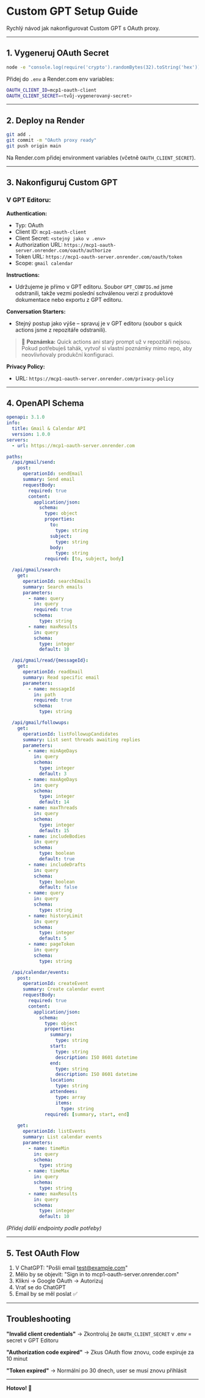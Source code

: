# Custom GPT Setup Guide

Rychlý návod jak nakonfigurovat Custom GPT s OAuth proxy.

---

## 1. Vygeneruj OAuth Secret

```bash
node -e "console.log(require('crypto').randomBytes(32).toString('hex'))"
```

Přidej do `.env` a Render.com env variables:
```bash
OAUTH_CLIENT_ID=mcp1-oauth-client
OAUTH_CLIENT_SECRET=<tvůj-vygenerovaný-secret>
```

---

## 2. Deploy na Render

```bash
git add .
git commit -m "OAuth proxy ready"
git push origin main
```

Na Render.com přidej environment variables (včetně `OAUTH_CLIENT_SECRET`).

---

## 3. Nakonfiguruj Custom GPT

### V GPT Editoru:

**Authentication:**
- Typ: OAuth
- Client ID: `mcp1-oauth-client`
- Client Secret: `<stejný jako v .env>`
- Authorization URL: `https://mcp1-oauth-server.onrender.com/oauth/authorize`
- Token URL: `https://mcp1-oauth-server.onrender.com/oauth/token`
- Scope: `gmail calendar`

**Instructions:**
- Udržujeme je přímo v GPT editoru. Soubor `GPT_CONFIG.md` jsme odstranili, takže vezmi poslední schválenou verzi z produktové dokumentace nebo exportu z GPT editoru.

**Conversation Starters:**
- Stejný postup jako výše – spravuj je v GPT editoru (soubor s quick actions jsme z repozitáře odstranili).

> 📎 **Poznámka:** Quick actions ani starý prompt už v repozitáři nejsou. Pokud potřebuješ tahák, vytvoř si vlastní poznámky mimo repo, aby neovlivňovaly produkční konfiguraci.

**Privacy Policy:**
- URL: `https://mcp1-oauth-server.onrender.com/privacy-policy`

---

## 4. OpenAPI Schema

```yaml
openapi: 3.1.0
info:
  title: Gmail & Calendar API
  version: 1.0.0
servers:
  - url: https://mcp1-oauth-server.onrender.com

paths:
  /api/gmail/send:
    post:
      operationId: sendEmail
      summary: Send email
      requestBody:
        required: true
        content:
          application/json:
            schema:
              type: object
              properties:
                to:
                  type: string
                subject:
                  type: string
                body:
                  type: string
              required: [to, subject, body]

  /api/gmail/search:
    get:
      operationId: searchEmails
      summary: Search emails
      parameters:
        - name: query
          in: query
          required: true
          schema:
            type: string
        - name: maxResults
          in: query
          schema:
            type: integer
            default: 10

  /api/gmail/read/{messageId}:
    get:
      operationId: readEmail
      summary: Read specific email
      parameters:
        - name: messageId
          in: path
          required: true
          schema:
            type: string

  /api/gmail/followups:
    get:
      operationId: listFollowupCandidates
      summary: List sent threads awaiting replies
      parameters:
        - name: minAgeDays
          in: query
          schema:
            type: integer
            default: 3
        - name: maxAgeDays
          in: query
          schema:
            type: integer
            default: 14
        - name: maxThreads
          in: query
          schema:
            type: integer
            default: 15
        - name: includeBodies
          in: query
          schema:
            type: boolean
            default: true
        - name: includeDrafts
          in: query
          schema:
            type: boolean
            default: false
        - name: query
          in: query
          schema:
            type: string
        - name: historyLimit
          in: query
          schema:
            type: integer
            default: 5
        - name: pageToken
          in: query
          schema:
            type: string

  /api/calendar/events:
    post:
      operationId: createEvent
      summary: Create calendar event
      requestBody:
        required: true
        content:
          application/json:
            schema:
              type: object
              properties:
                summary:
                  type: string
                start:
                  type: string
                  description: ISO 8601 datetime
                end:
                  type: string
                  description: ISO 8601 datetime
                location:
                  type: string
                attendees:
                  type: array
                  items:
                    type: string
              required: [summary, start, end]
    
    get:
      operationId: listEvents
      summary: List calendar events
      parameters:
        - name: timeMin
          in: query
          schema:
            type: string
        - name: timeMax
          in: query
          schema:
            type: string
        - name: maxResults
          in: query
          schema:
            type: integer
            default: 10
```

*(Přidej další endpointy podle potřeby)*

---

## 5. Test OAuth Flow

1. V ChatGPT: "Pošli email test@example.com"
2. Mělo by se objevit: "Sign in to mcp1-oauth-server.onrender.com"
3. Klikni → Google OAuth → Autorizuj
4. Vrať se do ChatGPT
5. Email by se měl poslat ✅

---

## Troubleshooting

**"Invalid client credentials"**
→ Zkontroluj že `OAUTH_CLIENT_SECRET` v .env = secret v GPT Editoru

**"Authorization code expired"**
→ Zkus OAuth flow znovu, code expiruje za 10 minut

**"Token expired"**
→ Normální po 30 dnech, user se musí znovu přihlásit

---

**Hotovo! 🚀**

